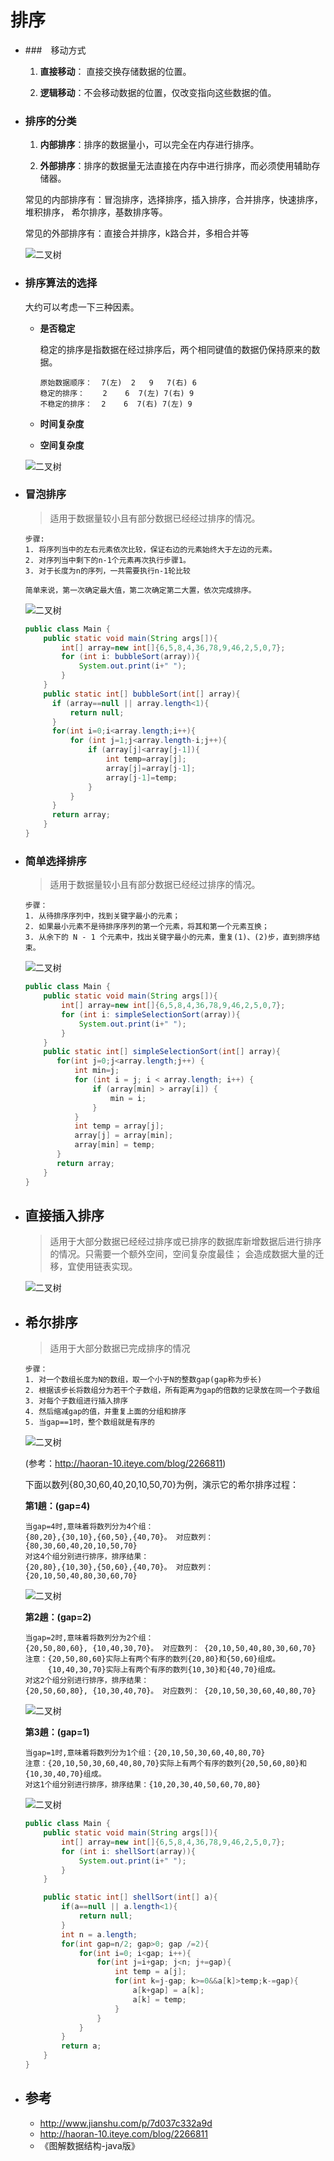 # 排序

- ###　移动方式

  1. **直接移动**： 直接交换存储数据的位置。
  
  2. **逻辑移动**：不会移动数据的位置，仅改变指向这些数据的值。

- ### 排序的分类

  1. **内部排序**：排序的数据量小，可以完全在内存进行排序。
  
  2. **外部排序**：排序的数据量无法直接在内存中进行排序，而必须使用辅助存储器。

  常见的内部排序有：冒泡排序，选择排序，插入排序，合并排序，快速排序，堆积排序，
  希尔排序，基数排序等。
  
  常见的外部排序有：直接合并排序，k路合并，多相合并等
  
  ![二叉树](../pics/data/数据结构_22.png)
  
- ### 排序算法的选择
  大约可以考虑一下三种因素。
  - **是否稳定**

    稳定的排序是指数据在经过排序后，两个相同键值的数据仍保持原来的数据。

    ```
    原始数据顺序：  7(左)  2   9   7(右) 6
    稳定的排序：    2    6  7(左) 7(右) 9
    不稳定的排序：  2    6  7(右) 7(左) 9
    ```
    
  - **时间复杂度**

  - **空间复杂度**
  
  ![二叉树](../pics/data/数据结构_23.png)
  
- ### 冒泡排序

  > 适用于数据量较小且有部分数据已经经过排序的情况。

  ```
  步骤:
  1. 将序列当中的左右元素依次比较，保证右边的元素始终大于左边的元素。
  2. 对序列当中剩下的n-1个元素再次执行步骤1。
  3. 对于长度为n的序列，一共需要执行n-1轮比较
  
  简单来说，第一次确定最大值，第二次确定第二大置，依次完成排序。
  ```
  
  ![二叉树](../pics/data/数据结构_24.gif)
  
  ```java
  public class Main {
      public static void main(String args[]){
          int[] array=new int[]{6,5,8,4,36,78,9,46,2,5,0,7};
          for (int i: bubbleSort(array)){
              System.out.print(i+" ");
          }
      }
      public static int[] bubbleSort(int[] array){
        if (array==null || array.length<1){
            return null;
        }
        for(int i=0;i<array.length;i++){
            for (int j=1;j<array.length-i;j++){
                if (array[j]<array[j-1]){
                    int temp=array[j];
                    array[j]=array[j-1];
                    array[j-1]=temp;
                }
            }
        }
        return array;
      }
  }
  ```

- ### 简单选择排序 

  > 适用于数据量较小且有部分数据已经经过排序的情况。
 
  ```
  步骤：
  1. 从待排序序列中，找到关键字最小的元素；
  2. 如果最小元素不是待排序序列的第一个元素，将其和第一个元素互换；
  3. 从余下的 N - 1 个元素中，找出关键字最小的元素，重复(1)、(2)步，直到排序结束。
  ```
  
   ![二叉树](../pics/data/数据结构_25.gif)
   
  ```java
  public class Main {
      public static void main(String args[]){
          int[] array=new int[]{6,5,8,4,36,78,9,46,2,5,0,7};
          for (int i: simpleSelectionSort(array)){
              System.out.print(i+" ");
          }
      }
      public static int[] simpleSelectionSort(int[] array){
         for(int j=0;j<array.length;j++) {
             int min=j;
             for (int i = j; i < array.length; i++) {
                 if (array[min] > array[i]) {
                     min = i;
                 }
             }
             int temp = array[j];
             array[j] = array[min];
             array[min] = temp;
         }
         return array;
      }
  }
  ```
- ## 直接插入排序
   
  > 适用于大部分数据已经经过排序或已排序的数据库新增数据后进行排序的情况。只需要一个额外空间，空间复杂度最佳；
    会造成数据大量的迁移，宜使用链表实现。
  
  ![二叉树](../pics/data/数据结构_30.gif)
    

- ## 希尔排序
  
  > 适用于大部分数据已完成排序的情况
  
  ```
  步骤：
  1. 对一个数组长度为N的数组，取一个小于N的整数gap(gap称为步长)
  2. 根据该步长将数组分为若干个子数组，所有距离为gap的倍数的记录放在同一个子数组
  3. 对每个子数组进行插入排序
  4. 然后缩减gap的值，并重复上面的分组和排序
  5. 当gap==1时，整个数组就是有序的
  ```
  ![二叉树](../pics/data/数据结构_26.gif)
  
  (参考：http://haoran-10.iteye.com/blog/2266811)
  
  下面以数列{80,30,60,40,20,10,50,70}为例，演示它的希尔排序过程：
   
   **第1趟：(gap=4)**
   
   ```
   当gap=4时,意味着将数列分为4个组： 
   {80,20},{30,10},{60,50},{40,70}。 对应数列： {80,30,60,40,20,10,50,70}
   对这4个组分别进行排序，排序结果： 
   {20,80},{10,30},{50,60},{40,70}。 对应数列： {20,10,50,40,80,30,60,70}
   ```

   ![二叉树](../pics/data/数据结构_27.jpeg)
  
   **第2趟：(gap=2)** 

   ```
   当gap=2时,意味着将数列分为2个组：
   {20,50,80,60}, {10,40,30,70}。 对应数列： {20,10,50,40,80,30,60,70}
   注意：{20,50,80,60}实际上有两个有序的数列{20,80}和{50,60}组成。
        {10,40,30,70}实际上有两个有序的数列{10,30}和{40,70}组成。
   对这2个组分别进行排序，排序结果：
   {20,50,60,80}, {10,30,40,70}。 对应数列： {20,10,50,30,60,40,80,70}
   ```
   
    ![二叉树](../pics/data/数据结构_28.jpeg)
    
   **第3趟：(gap=1)**
   
   ```
   当gap=1时,意味着将数列分为1个组：{20,10,50,30,60,40,80,70}
   注意：{20,10,50,30,60,40,80,70}实际上有两个有序的数列{20,50,60,80}和{10,30,40,70}组成。
   对这1个组分别进行排序，排序结果：{10,20,30,40,50,60,70,80}
   ```
   
   ![二叉树](../pics/data/数据结构_29.jpeg)
   
   ```java
   public class Main {
       public static void main(String args[]){
           int[] array=new int[]{6,5,8,4,36,78,9,46,2,5,0,7};
           for (int i: shellSort(array)){
               System.out.print(i+" ");
           }
       }
   
       public static int[] shellSort(int[] a){
           if(a==null || a.length<1){
               return null;
           }
           int n = a.length;
           for(int gap=n/2; gap>0; gap /=2){
               for(int i=0; i<gap; i++){
                   for(int j=i+gap; j<n; j+=gap){
                       int temp = a[j];
                       for(int k=j-gap; k>=0&&a[k]>temp;k-=gap){
                           a[k+gap] = a[k];
                           a[k] = temp;
                       }
                   }
               }
           }
           return a;
       }
   }

   ```
   
- ## 参考
  - http://www.jianshu.com/p/7d037c332a9d
  - http://haoran-10.iteye.com/blog/2266811
  - 《图解数据结构-java版》